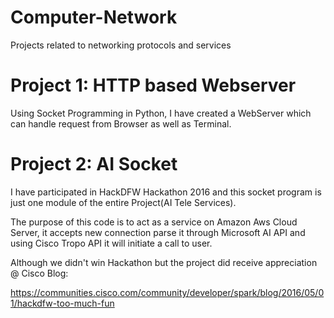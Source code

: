 # Computer-Network

Projects related to networking protocols and services

# Project 1: HTTP based Webserver

Using Socket Programming in Python, I have created a WebServer which can handle request from Browser as well as Terminal.


# Project 2: AI Socket

I have participated in HackDFW Hackathon 2016 and this socket program is just one module of the entire Project(AI Tele Services).

The purpose of this code is to act as a service on Amazon Aws Cloud Server, it accepts new connection parse it through Microsoft AI API and using Cisco Tropo API it will initiate a call to user.

Although we didn't win Hackathon but the project did receive appreciation @ Cisco Blog:

https://communities.cisco.com/community/developer/spark/blog/2016/05/01/hackdfw-too-much-fun

